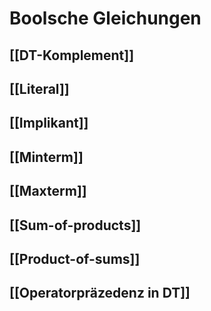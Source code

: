 # Boolsche Gleichungen
## [[DT-Komplement]]
## [[Literal]]
## [[Implikant]]
## [[Minterm]]
## [[Maxterm]]
## [[Sum-of-products]]
## [[Product-of-sums]]
## [[Operatorpräzedenz in DT]]